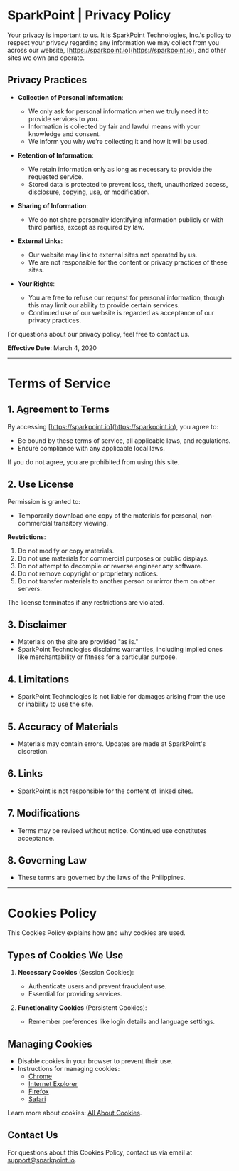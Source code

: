 # SparkPoint | Privacy Policy

Your privacy is important to us. It is SparkPoint Technologies, Inc.'s policy to respect your privacy regarding any information we may collect from you across our website, [https://sparkpoint.io](https://sparkpoint.io), and other sites we own and operate.

## Privacy Practices

- **Collection of Personal Information**:
    - We only ask for personal information when we truly need it to provide services to you.
    - Information is collected by fair and lawful means with your knowledge and consent.
    - We inform you why we’re collecting it and how it will be used.

- **Retention of Information**:
    - We retain information only as long as necessary to provide the requested service.
    - Stored data is protected to prevent loss, theft, unauthorized access, disclosure, copying, use, or modification.

- **Sharing of Information**:
    - We do not share personally identifying information publicly or with third parties, except as required by law.

- **External Links**:
    - Our website may link to external sites not operated by us.
    - We are not responsible for the content or privacy practices of these sites.

- **Your Rights**:
    - You are free to refuse our request for personal information, though this may limit our ability to provide certain services.
    - Continued use of our website is regarded as acceptance of our privacy practices.

For questions about our privacy policy, feel free to contact us.

**Effective Date**: March 4, 2020

---

# Terms of Service

## 1. Agreement to Terms
By accessing [https://sparkpoint.io](https://sparkpoint.io), you agree to:
- Be bound by these terms of service, all applicable laws, and regulations.
- Ensure compliance with any applicable local laws.

If you do not agree, you are prohibited from using this site.

## 2. Use License
Permission is granted to:
- Temporarily download one copy of the materials for personal, non-commercial transitory viewing.

**Restrictions**:
1. Do not modify or copy materials.
2. Do not use materials for commercial purposes or public displays.
3. Do not attempt to decompile or reverse engineer any software.
4. Do not remove copyright or proprietary notices.
5. Do not transfer materials to another person or mirror them on other servers.

The license terminates if any restrictions are violated.

## 3. Disclaimer
- Materials on the site are provided "as is."
- SparkPoint Technologies disclaims warranties, including implied ones like merchantability or fitness for a particular purpose.

## 4. Limitations
- SparkPoint Technologies is not liable for damages arising from the use or inability to use the site.

## 5. Accuracy of Materials
- Materials may contain errors. Updates are made at SparkPoint's discretion.

## 6. Links
- SparkPoint is not responsible for the content of linked sites.

## 7. Modifications
- Terms may be revised without notice. Continued use constitutes acceptance.

## 8. Governing Law
- These terms are governed by the laws of the Philippines.

---

# Cookies Policy

This Cookies Policy explains how and why cookies are used.

## Types of Cookies We Use
1. **Necessary Cookies** (Session Cookies):
    - Authenticate users and prevent fraudulent use.
    - Essential for providing services.

2. **Functionality Cookies** (Persistent Cookies):
    - Remember preferences like login details and language settings.

## Managing Cookies
- Disable cookies in your browser to prevent their use.
- Instructions for managing cookies:
    - [Chrome](https://support.google.com/accounts/answer/32050)
    - [Internet Explorer](http://support.microsoft.com/kb/278835)
    - [Firefox](https://support.mozilla.org/en-US/kb/delete-cookies-remove-info-websites-stored)
    - [Safari](https://support.apple.com/guide/safari/manage-cookies-and-website-data-sfri11471/mac)

Learn more about cookies: [All About Cookies](https://www.termsfeed.com/blog/cookies/).

## Contact Us
For questions about this Cookies Policy, contact us via email at [support@sparkpoint.io](mailto:support@sparkpoint.io).